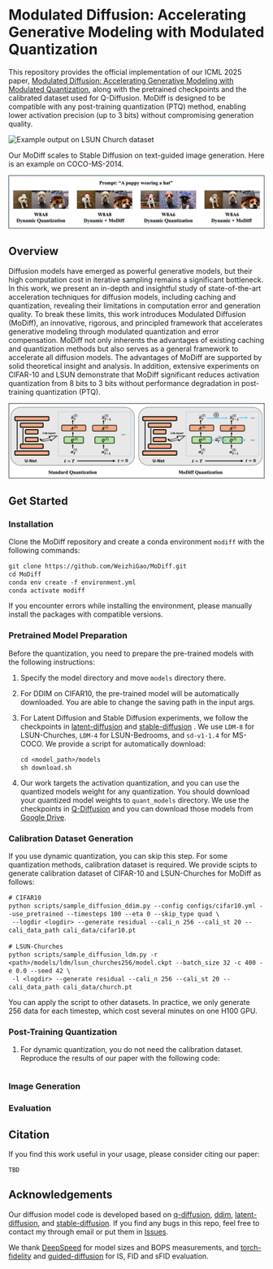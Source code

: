 # Modulated Diffusion: Accelerating Generative Modeling with Modulated Quantization

This repository provides the official implementation of our ICML 2025 paper, [Modulated Diffusion: Accelerating Generative Modeling with Modulated Quantization](https://icml.cc/virtual/2025/poster/43551), along with the pretrained checkpoints and the calibrated dataset used for Q-Diffusion. MoDiff is designed to be compatible with any post-training quantization (PTQ) method, enabling lower activation precision (up to 3 bits) without compromising generation quality.

![Example output on LSUN Church dataset](assets/example_church.png)

Our MoDiff scales to Stable Diffusion on text-guided image generation. Here is an example on COCO-MS-2014.

![Example output on MS-COCO dataset](assets/example_coco.png)

## Overview
Diffusion models have emerged as powerful generative models, but their high computation cost in iterative sampling remains a significant bottleneck. In this work, we present an in-depth and insightful study of state-of-the-art acceleration techniques for diffusion models, including caching and quantization, revealing their limitations in computation error and generation quality. To break these limits, this work introduces Modulated Diffusion (MoDiff), an innovative, rigorous, and principled framework that accelerates generative modeling through modulated quantization and error compensation. MoDiff not only inherents the advantages of existing caching and quantization methods but also serves as a general framework to accelerate all diffusion models. The advantages of MoDiff are supported by solid theoretical insight and analysis. In addition, extensive experiments on CIFAR-10 and LSUN demonstrate that MoDiff significant reduces activation quantization from 8 bits to 3 bits without performance degradation in post-training quantization (PTQ).

![Method illustration](assets/modiff.png)

## Get Started

### Installation
Clone the MoDiff repository and create a conda environment ` modiff ` with the following commands:

```
git clone https://github.com/WeizhiGao/MoDiff.git
cd MoDiff
conda env create -f environment.yml
conda activate modiff
```

If you encounter errors while installing the environment, please manually install the packages with compatible versions.

### Pretrained Model Preparation
Before the quantization, you need to prepare the pre-trained models with the following instructions:

1. Specify the model directory and move ` models ` directory there.

2. For DDIM on CIFAR10, the pre-trained model will be automatically downloaded. You are able to change the saving path in the input args.

3. For Latent Diffusion and Stable Diffusion experiments, we follow the checkpoints in [latent-diffusion](https://github.com/CompVis/latent-diffusion#model-zoo) and [stable-diffusion](https://github.com/CompVis/stable-diffusion#weights) . We use ` LDM-8 ` for LSUN-Churches, ` LDM-4 ` for LSUN-Bedrooms, and ` sd-v1-1.4 ` for MS-COCO. We provide a script for automatically download:
    ```
    cd <model_path>/models
    sh download.sh
    ```

4. Our work targets the activation quantization, and you can use the quantized models weight for any quantization. You should download your quantized model weights to ` quant_models ` directory. We use the checkpoints in [Q-Diffusion](https://github.com/Xiuyu-Li/q-diffusion) and you can download those models from [Google Drive](https://drive.google.com/drive/folders/1ImRbmAvzCsU6AOaXbIeI7-4Gu2_Scc-X).

### Calibration Dataset Generation
If you use dynamic quantization, you can skip this step. For some quantization methods, calibration dataset is required. We provide scipts to generate calibration dataset of CIFAR-10 and LSUN-Churches for MoDiff as follows:

```
# CIFAR10
python scripts/sample_diffusion_ddim.py --config configs/cifar10.yml --use_pretrained --timesteps 100 --eta 0 --skip_type quad \
 --logdir <logdir> --generate residual --cali_n 256 --cali_st 20 --cali_data_path cali_data/cifar10.pt

# LSUN-Churches
python scripts/sample_diffusion_ldm.py -r <path>/models/ldm/lsun_churches256/model.ckpt --batch_size 32 -c 400 -e 0.0 --seed 42 \
 -l <logdir> --generate residual --cali_n 256 --cali_st 20 --cali_data_path cali_data/church.pt  
```

You can apply the script to other datasets. In practice, we only generate 256 data for each timestep, which cost several minutes on one H100 GPU.

### Post-Training Quantization
1. For dynamic quantization, you do not need the calibration dataset. Reproduce the results of our paper with the following code:
    ```
    
    ```

### Image Generation

### Evaluation

## Citation
If you find this work useful in your usage, please consider citing our paper:
```
TBD
```

## Acknowledgements
Our diffusion model code is developed based on [q-diffusion](https://github.com/Xiuyu-Li/q-diffusion), [ddim](https://github.com/ermongroup/ddim), [latent-diffusion](https://github.com/CompVis/latent-diffusion), and [stable-diffusion](https://github.com/CompVis/latent-diffusion). If you find any bugs in this repo, feel free to contact my through email or put them in [Issues](https://github.com/WeizhiGao/MoDiff/issues).

We thank [DeepSpeed](https://github.com/microsoft/DeepSpeed) for model sizes and BOPS measurements, and [torch-fidelity](https://github.com/toshas/torch-fidelity) and [guided-diffusion](https://github.com/openai/guided-diffusion) for IS, FID and sFID evaluation.
